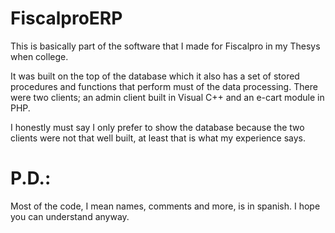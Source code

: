 FiscalproERP
============
This is basically part of the software that I made for Fiscalpro in my Thesys when college.

It was built on the top of the database which it also has a set of stored procedures and functions that perform must of the
data processing. There were two clients; an admin client built in Visual C++ and an e-cart module in PHP.

I honestly must say I only prefer to show the database because the two clients were not that well built, at least that is what my experience says.

P.D.:
=====

Most of the code, I mean names, comments and more, is in spanish. I hope you can understand anyway.
